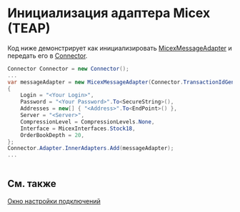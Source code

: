 # Инициализация адаптера Micex (TEAP)

Код ниже демонстрирует как инициализировать [MicexMessageAdapter](xref:StockSharp.Micex.MicexMessageAdapter) и передать его в [Connector](xref:StockSharp.Algo.Connector).

```cs
Connector Connector = new Connector();				
...				
var messageAdapter = new MicexMessageAdapter(Connector.TransactionIdGenerator)
{
	Login = "<Your Login>",
	Password = "<Your Password>".To<SecureString>(),
	Addresses = new[] { "<Address>".To<EndPoint>() },
	Server = "<Server>",
	CompressionLevel = CompressionLevels.None,
	Interface = MicexInterfaces.Stock18,
	OrderBookDepth = 20,
};
Connector.Adapter.InnerAdapters.Add(messageAdapter);
...	
							
```

## См. также

[Окно настройки подключений](../../../graphical_user_interface/connection_settings_window.md)

